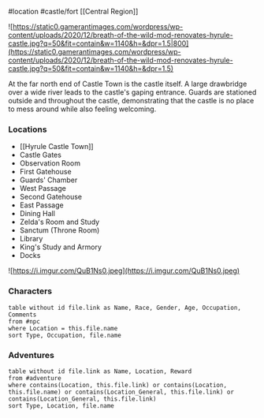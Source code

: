 #location #castle/fort [[Central Region]]

![https://static0.gamerantimages.com/wordpress/wp-content/uploads/2020/12/breath-of-the-wild-mod-renovates-hyrule-castle.jpg?q=50&fit=contain&w=1140&h=&dpr=1.5|800](https://static0.gamerantimages.com/wordpress/wp-content/uploads/2020/12/breath-of-the-wild-mod-renovates-hyrule-castle.jpg?q=50&fit=contain&w=1140&h=&dpr=1.5)

At the far north end of Castle Town is the castle itself. A large drawbridge over a wide river leads to the castle's gaping entrance. Guards are stationed outside and throughout the castle, demonstrating that the castle is no place to mess around while also feeling welcoming.

### Locations

* [[Hyrule Castle Town]]
* Castle Gates
* Observation Room
* First Gatehouse
* Guards' Chamber
* West Passage
* Second Gatehouse
* East Passage
* Dining Hall
* Zelda's Room and Study
* Sanctum (Throne Room)
* Library
* King's Study and Armory
* Docks

![https://i.imgur.com/QuB1Ns0.jpeg](https://i.imgur.com/QuB1Ns0.jpeg)

### Characters
```dataview
table without id file.link as Name, Race, Gender, Age, Occupation, Comments
from #npc
where Location = this.file.name
sort Type, Occupation, file.name
```

### Adventures
```dataview
table without id file.link as Name, Location, Reward
from #adventure
where contains(Location, this.file.link) or contains(Location, this.file.name) or contains(Location_General, this.file.link) or contains(Location_General, this.file.link)
sort Type, Location, file.name
```
